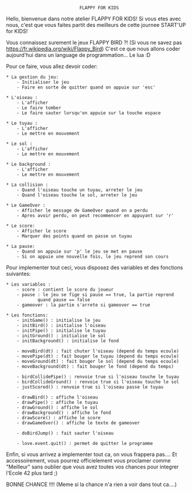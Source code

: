 								FLAPPY FOR KIDS								

Hello, bienvenue dans notre atelier FLAPPY FOR KIDS!
Si vous etes avec nous, c'est que vous faites partit des meilleurs de cette
journee START'UP for KIDS!

Vous connaissez surement le jeux FLAPPY BIRD ?!
	(Si vous ne savez pas https://fr.wikipedia.org/wiki/Flappy_Bird)
C'est ce que nous allons coder aujourd'hui dans un language
de programmation... Le lua :D

Pour ce faire, vous allez devoir coder:

	* La gestion du jeu:
		- Initialiser le jeu
		- Faire en sorte de quitter quand on appuie sur 'esc'

	* L'oiseau :
		- L'afficher
		- Le faire tomber
		- Le faire sauter lorsqu'on appuie sur la touche espace

	* Le tuyau :
		- L'afficher
		- Le mettre en mouvement

	* Le sol :
		- L'afficher
		- Le mettre en mouvement

	* Le background :
		- L'afficher
		- Le mettre en mouvement

	* La collision :
		- Quand l'oiseau touche un tuyau, arreter le jeu
		- Quand l'oiseau touche le sol, arreter le jeu

	* Le GameOver :
		- Afficher le message de GameOver quand on a perdu
		- Apres avoir perdu, on peut recommencer en appuyant sur 'r'

	* Le score:
		- Afficher le score
		- Marquer des points quand on passe un tuyau

	* La pause:
		- Quand on appuie sur 'p' le jeu se met en pause
		- Si on appuie une nouvelle fois, le jeu reprend son cours

Pour implementer tout ceci, vous disposez des variables et
des fonctions suivantes:

	* Les variables :
		- score : contient le score du joueur
		- pause : le jeu se fige si pause == true, la partie reprend
				quand pause == false
		- gameover : la partie s'arrete si gameover == true

	* Les fonctions:
		- initGame() : initialise le jeu
		- initBird() : initialise l'oiseau
		- initPipe() : initialise le tuyau
		- initGround() : initialise le sol
		- initBackground() : initialise le fond

		- moveBird(dt) : fait chuter l'oiseau (depend du temps ecoule)
		- movePipe(dt) : fait bouger le tuyau (depend du temps ecoule)
		- moveGround(dt) : fait bouger le sol (depend du temps ecoule)
		- moveBackground(dt) : fait bouger le fond (depend du temps)

		- birdCollidePipe() : renvoie true si l'oiseau touche le tuyau
		- birdCollideGround() : renvoie true si l'oiseau touche le sol
		- justScored() : renvoie true si l'oiseau passe le tuyau

		- drawBird() : affiche l'oiseau
		- drawPipe() : affiche le tuyau
		- drawGround() : affiche le sol
		- drawBackground() : affiche le fond
		- drawScore() : affiche le score
		- drawGameOver() : affiche le texte de gameover

		- doBirdJump() : fait sauter l'oiseau

		- love.event.quit() : permet de quitter le programme

Enfin, si vous arrivez a implementer tout ca, on vous frappera pas.... Et
accessoirement, vous pourrez officielement vous proclamer comme "Meilleur"
sans oublier que vous avez toutes vos chances pour integrer l'Ecole 42
plus tard ;)

BONNE CHANCE !!!! (Meme si la chance n'a rien a voir dans tout ca....)
